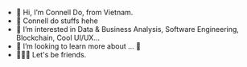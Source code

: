 - 👋 Hi, I’m Connell Do, from Vietnam.
- 🧠 Connell do stuffs hehe
- 👀 I’m interested in Data & Business Analysis, Software Engineering, Blockchain, Cool UI/UX...
- 💞️ I’m looking to learn more about ... 🧠
- 💁🏻‍♂️ Let's be friends.
